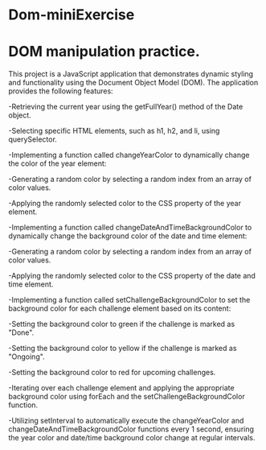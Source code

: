 # Dom-miniExercise
# DOM manipulation practice.
This project is a JavaScript application that demonstrates dynamic styling and functionality using the Document Object Model (DOM).
The application provides the following features:

 -Retrieving the current year using the getFullYear() method of the Date object. 
 
 -Selecting specific HTML elements, such as  h1, h2, and li, using querySelector. 
 
 -Implementing a function called changeYearColor to dynamically change the color of the year element:
 
 -Generating a random color by selecting a random index from an array of color values.
 
 -Applying the randomly selected color to the CSS property of the year element.
 
 -Implementing a function called changeDateAndTimeBackgroundColor to dynamically change the background color of the date and time element:
 
 -Generating a random color by selecting a random index from an array of color values.
 
 -Applying the randomly selected color to the CSS property of the date and time element.
 
 -Implementing a function called setChallengeBackgroundColor to set the background color for each challenge element based on its content:
 
 -Setting the background color to green if the challenge is marked as "Done".
 
 -Setting the background color to yellow if the challenge is marked as "Ongoing".
 
 -Setting the background color to red for upcoming challenges.
 
 -Iterating over each challenge element and applying the appropriate background color using forEach and the setChallengeBackgroundColor function.
 
 -Utilizing setInterval to automatically execute the changeYearColor and changeDateAndTimeBackgroundColor functions every 1 second, ensuring the year color and date/time background color change at regular intervals.
